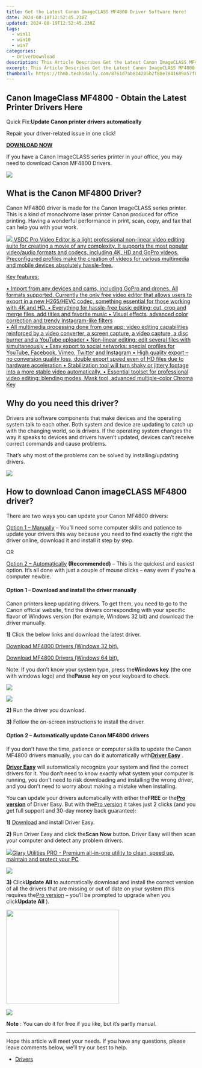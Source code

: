 ```yaml
---
title: Get the Latest Canon ImageCLASS MF4800 Driver Software Here!
date: 2024-08-18T12:52:45.238Z
updated: 2024-08-19T12:52:45.238Z
tags:
  - win11
  - win10
  - win7
categories:
  - DriverDownload
description: This Article Describes Get the Latest Canon ImageCLASS MF4800 Driver Software Here!
excerpt: This Article Describes Get the Latest Canon ImageCLASS MF4800 Driver Software Here!
thumbnail: https://thmb.techidaily.com/8761d7ab814205b2f88e7841689a57f834d49b25e2e76dad4d19bc3d0f2882d9.jpg
---
```


## Canon ImageClass MF4800 - Obtain the Latest Printer Drivers Here

Quick Fix:**Update Canon printer drivers automatically**

 Repair your driver-related issue in one click!

[**DOWNLOAD NOW**](https://tools.techidaily.com/drivereasy/download/)

 If you have a Canon ImageCLASS series printer in your office, you may need to download Canon MF4800 Drivers.

<!-- affiliate ads begin -->
<a href="https://store.movavi.com/affiliate.php?ACCOUNT=MOVAVI&AFFILIATE=108875&PATH=https%3A%2F%2Fwww.movavi.com%3FAFFILIATE%3D108875%26RESOURCE%3DBanner%2B728x90"><img src="https://mcusercontent.com/0885a03ded3d480dca9287f12/images/2e76fe6a-3010-1b37-7846-f34ff9c6b4ca.png" border="0"></a>
<!-- affiliate ads end -->
## What is the Canon MF4800 Driver?

 Canon MF4800 driver is made for the Canon ImageCLASS series printer. This is a kind of monochrome laser printer Canon produced for office printing. Having a wonderful performance in print, scan, copy, and fax that can help you with your work.

<!-- affiliate ads begin -->
<a href="https://secure.2checkout.com/order/checkout.php?PRODS=4693127&QTY=1&AFFILIATE=108875&CART=1"><img src="https://www.videosoftdev.com/images/video_editor/screenshots/1.jpg" border="0">
VSDC Pro Video Editor is a light professional non-linear video editing suite for creating a movie of any complexity. It supports the most popular video/audio formats and codecs, including 4K, HD and GoPro videos. Preconfigured profiles make the creation of videos for various multimedia and mobile devices absolutely hassle-free.

Key features:

•	Import from any devices and cams, including GoPro and drones. All formats supported. Сurrently the only free video editor that allows users to export in a new H265/HEVC codec, something essential for those working with 4K and HD.
•	Everything for hassle-free basic editing: cut, crop and merge files, add titles and favorite music
•	Visual effects, advanced color correction and trendy Instagram-like filters   
•	All multimedia processing done from one app: video editing capabilities reinforced by  a video converter, a screen capture, a video capture, a disc burner and a YouTube uploader
•	Non-linear editing: edit several files with simultaneously 
•	Easy export to social networks: special profiles for YouTube, Facebook, Vimeo, Twitter and Instagram
•	High quality export – no conversion quality loss, double export speed even of HD files due to hardware acceleration
•	Stabilization tool will turn shaky or jittery footage into a more stable video automatically. 
•	Essential toolset for professional video editing: blending modes, Mask tool, advanced multiple-color Chroma Key  
</a>
<!-- affiliate ads end -->
## Why do you need this driver?

 Drivers are software components that make devices and the operating system talk to each other. Both system and device are updating to catch up with the changing world, so is drivers. If the operating system changes the way it speaks to devices and drivers haven’t updated, devices can’t receive correct commands and cause problems.

 That’s why most of the problems can be solved by installing/updating drivers.

<!-- affiliate ads begin -->
<a href="https://store.nero.com/order/checkout.php?PRODS=42570605&QTY=1&AFFILIATE=108875&CART=1"><img src="http://cdnwww.nero.com/nero-com-wAssets/img/banners/2023/usbXcopy/Nero_USB_x_copy_Screen_2.png" border="0"></a>
<!-- affiliate ads end -->
## How to download Canon imageCLASS MF4800 driver?

There are two ways you can update your Canon MF4800 drivers:

[Option 1 – Manually](https://tools.techidaily.com/drivereasy/download/) – You’ll need some computer skills and patience to update your drivers this way because you need to find exactly the right the driver online, download it and install it step by step.

OR

[Option 2 – Automatically](https://tools.techidaily.com/drivereasy/download/) **(Recommended)** – This is the quickest and easiest option. It’s all done with just a couple of mouse clicks – easy even if you’re a computer newbie.

#### Option 1 – Download and install the driver manually

 Canon printers keep updating drivers. To get them, you need to go to the Canon official website, find the drivers corresponding with your specific flavor of Windows version (for example, Windows 32 bit) and download the driver manually.

**1)** Click the below links and download the latest driver.

[Download MF4800 Drivers (Windows 32 bit).](https://canoncanada.custhelp.com/app/answers/answer%5Fview/a%5Fid/1010676/loc/en%5FUS/session/L3RpbWUvMTU1MzgyNDE3My9nZW4vMTU1MzgyNDE3My9zaWQvZlVmNWlXb0NYSGdMRmdBeVlyYnFDVWdYbE9xbzUyNnE2Q1lUT1k4bWhHZ2pqSjB5SmpHdUlsM1pEVzdHWUNRQkthaFVxZUU1S0JlTlFIdmtKdyU3RTlvVGpQdDBTS2tMaTlRYl9KcmFod2ZPUUlCMldtYVJUQ1dfdGclMjElMjE%3D)

[Download MF4800 Drivers (Windows 64 bit).](https://canoncanada.custhelp.com/app/answers/answer%5Fview/a%5Fid/1010677/loc/en%5FUS#%5F%5Fhighlight)

 Note: If you don’t know your system type, press the**Windows key** (the one with windows logo) and the**Pause** key on your keyboard to check.

<!-- affiliate ads begin -->
<a href="https://secure.2checkout.com/order/checkout.php?PRODS=4728277&QTY=1&AFFILIATE=108875&CART=1"><img src="https://secure.avangate.com/images/merchant/f7f07e7dab09533bc71247a5b29a7373/products/1_iDeviceMessageBox.png" border="0"></a>
<!-- affiliate ads end -->
![](https://images.drivereasy.com/wp-content/uploads/2019/03/Snap40-1-1024x594.jpg)

**2)** Run the driver you download.

**3)** Follow the on-screen instructions to install the driver.

#### Option 2 – Automatically update Canon MF4800 drivers

 If you don’t have the time, patience or computer skills to update the Canon MF4800 drivers manually, you can do it automatically with[**Driver Easy**](https://tools.techidaily.com/drivereasy/download/) .  

**[Driver Easy](https://tools.techidaily.com/drivereasy/download/)**  will automatically recognize your system and find the correct drivers for it. You don’t need to know exactly what system your computer is running, you don’t need to risk downloading and installing the wrong driver, and you don’t need to worry about making a mistake when installing.  

 You can update your drivers automatically with either the**FREE** or the[**Pro version**](https://tools.techidaily.com/drivereasy/download/) of Driver Easy. But with the[Pro version](https://tools.techidaily.com/drivereasy/download/) it takes just 2 clicks (and you get full support and 30-day money back guarantee):  

**1)** [Download](https://tools.techidaily.com/drivereasy/download/) and install Driver Easy.  

**2)** Run Driver Easy and click the**Scan Now** button. Driver Easy will then scan your computer and detect any problem drivers.  

<!-- affiliate ads begin -->
<a href="https://order.glarysoft.com/order/checkout.php?PRODS=4535075&QTY=1&AFFILIATE=108875&CART=1"><img src="https://secure.avangate.com/images/merchant/6734fa703f6633ab896eecbdfad8953a/products/GU-500_672.png" border="0">Glary Utilities PRO -  Premium all-in-one utility to clean, speed up, maintain and protect your PC</a>
<!-- affiliate ads end -->
![](https://images.drivereasy.com/wp-content/uploads/2019/03/Snap38-2.jpg)

**3)** Click**Update All** to automatically download and install the correct version of all the drivers that are missing or out of date on your system (this requires the[Pro version](https://tools.techidaily.com/drivereasy/download/) – you’ll be prompted to upgrade when you click**Update All** ).  

<!-- affiliate ads begin -->
<a href="https://imp.i357552.net/c/5597632/863039/11832" target="_top" id="863039"><img src="//a.impactradius-go.com/display-ad/11832-863039" border="0" alt="" width="300" height="250"/></a>
<!-- affiliate ads end -->
![](https://images.drivereasy.com/wp-content/uploads/2019/03/Snap39-3.jpg)

**Note** : You can do it for free if you like, but it’s partly manual.

---

 Hope this article will meet your needs. If you have any questions, please leave comments below, we’ll try our best to help.

* [Drivers](https://tools.techidaily.com/drivereasy/download/)

<ins class="adsbygoogle"
     style="display:block"
     data-ad-format="autorelaxed"
     data-ad-client="ca-pub-7571918770474297"
     data-ad-slot="1223367746"></ins>



<ins class="adsbygoogle"
     style="display:block"
     data-ad-client="ca-pub-7571918770474297"
     data-ad-slot="8358498916"
     data-ad-format="auto"
     data-full-width-responsive="true"></ins>


